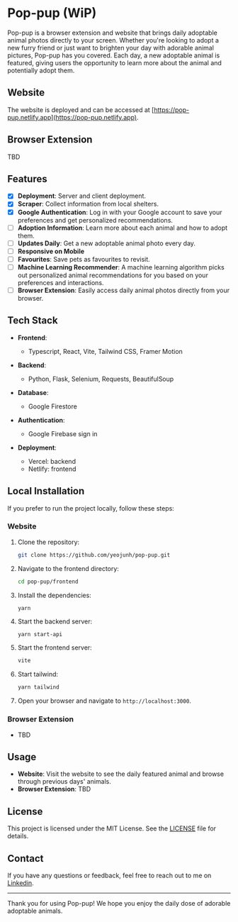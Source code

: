 # Pop-pup (WiP)

Pop-pup is a browser extension and website that brings daily adoptable animal photos directly to your screen. Whether you're looking to adopt a new furry friend or just want to brighten your day with adorable animal pictures, Pop-pup has you covered. Each day, a new adoptable animal is featured, giving users the opportunity to learn more about the animal and potentially adopt them.

## Website

The website is deployed and can be accessed at [https://pop-pup.netlify.app](https://pop-pup.netlify.app).


## Browser Extension

TBD
<!-- The browser extension can be installed from the Chrome Web Store (link to be provided). -->

## Features

- [x] **Deployment**: Server and client deployment.
- [x] **Scraper**: Collect information from local shelters.
- [x] **Google Authentication**: Log in with your Google account to save your preferences and get personalized recommendations.
- [ ] **Adoption Information**: Learn more about each animal and how to adopt them.
- [ ] **Updates Daily**: Get a new adoptable animal photo every day.
- [ ] **Responsive on Mobile**
- [ ] **Favourites**: Save pets as favourites to revisit.
- [ ] **Machine Learning Recommender**: A machine learning algorithm picks out personalized animal recommendations for you based on your preferences and interactions.
- [ ] **Browser Extension**: Easily access daily animal photos directly from your browser.

## Tech Stack

- **Frontend**:
  - Typescript, React, Vite, Tailwind CSS, Framer Motion
  
- **Backend**:
  - Python, Flask, Selenium, Requests, BeautifulSoup

- **Database**:
  - Google Firestore

- **Authentication**:
  - Google Firebase sign in

- **Deployment**: 
  - Vercel: backend
  - Netlify: frontend

## Local Installation

If you prefer to run the project locally, follow these steps:

### Website

1. Clone the repository:
    ```sh
    git clone https://github.com/yeojunh/pop-pup.git
    ```
2. Navigate to the frontend directory:
    ```sh
    cd pop-pup/frontend
    ```
3. Install the dependencies:
    ```
    yarn
    ```
4. Start the backend server:
    ```sh
    yarn start-api
    ```
5. Start the frontend server:
    ```sh
    vite
    ```
6. Start tailwind: 
    ```sh
    yarn tailwind
    ```
7. Open your browser and navigate to `http://localhost:3000`.
### Browser Extension
- TBD
<!-- ### Browser Extension

1. Clone the repository:
   ```sh
   git clone https://github.com/yourusername/pop-pup.
2. Navigate to the frontend directory:
    ```sh
    cd pop-pup/frontend
    ```
3. Install the dependencies:
    ```sh
    npm install
    ```
4. Build the extension:
    ```sh
    npm run build
    ```
5. Load the extension in your browser:
    - Open your browser's extension management page.
    - Enable "Developer mode".
    - Click "Load unpacked" and select the `dist` directory. -->

## Usage
- **Website**: Visit the website to see the daily featured animal and browse through previous days' animals.
- **Browser Extension**: TBD
<!-- Click on the extension icon to view the daily adoptable animal photo. -->


## License
This project is licensed under the MIT License. See the [LICENSE](LICENSE) file for details.

## Contact
If you have any questions or feedback, feel free to reach out to me on [Linkedin](https://www.linkedin.com/in/yeojun/).

---
Thank you for using Pop-pup! We hope you enjoy the daily dose of adorable adoptable animals.